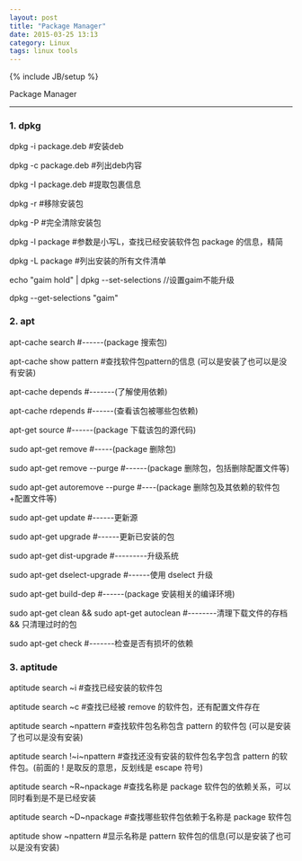 ```yaml
---
layout: post
title: "Package Manager"
date: 2015-03-25 13:13
category: Linux
tags: linux tools
---
```

{% include JB/setup %}

Package Manager

------

### 1. dpkg
dpkg -i package.deb #安装deb

dpkg -c package.deb #列出deb内容

dpkg -I package.deb #提取包裹信息

dpkg -r #移除安装包

dpkg -P #完全清除安装包

dpkg -l package #参数是小写L，查找已经安装软件包 package 的信息，精简

dpkg -L package #列出安装的所有文件清单

echo "gaim hold" | dpkg --set-selections //设置gaim不能升级

dpkg --get-selections "gaim"

### 2. apt
apt-cache search #------(package 搜索包)

apt-cache show pattern #查找软件包pattern的信息 (可以是安装了也可以是没有安装)

apt-cache depends #-------(了解使用依赖)

apt-cache rdepends #------(查看该包被哪些包依赖)

apt-get source #------(package 下载该包的源代码)

sudo apt-get remove #-----(package 删除包)

sudo apt-get remove --purge #------(package 删除包，包括删除配置文件等)

sudo apt-get autoremove --purge #----(package 删除包及其依赖的软件包+配置文件等)

sudo apt-get update #------更新源

sudo apt-get upgrade #------更新已安装的包

sudo apt-get dist-upgrade #---------升级系统

sudo apt-get dselect-upgrade #------使用 dselect 升级

sudo apt-get build-dep #------(package 安装相关的编译环境)

sudo apt-get clean && sudo apt-get autoclean #--------清理下载文件的存档 && 只清理过时的包

sudo apt-get check #-------检查是否有损坏的依赖

### 3. aptitude
aptitude search ~i #查找已经安装的软件包

aptitude search ~c #查找已经被 remove 的软件包，还有配置文件存在

aptitude search ~npattern #查找软件包名称包含 pattern 的软件包 (可以是安装了也可以是没有安装)

aptitude search \!~i~npattern #查找还没有安装的软件包名字包含 pattern 的软件包。(前面的 ! 是取反的意思，反划线是 escape 符号)

aptitude search ~R~npackage #查找名称是 package 软件包的依赖关系，可以同时看到是不是已经安装

aptitude search ~D~npackage #查找哪些软件包依赖于名称是 package 软件包

aptitude show ~npattern #显示名称是 pattern 软件包的信息(可以是安装了也可以是没有安装)

